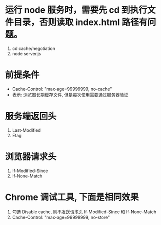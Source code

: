 # 运行 node 服务时，需要先 cd 到执行文件目录，否则读取 index.html 路径有问题。

1. cd cache/negotiation
2. node server.js

# 前提条件

- Cache-Control: "max-age=99999999, no-cache"
- 表示: 浏览器长期缓存文件, 但是每次使用需要通过服务器验证

# 服务端返回头

1. Last-Modified
2. Etag

# 浏览器请求头

1. If-Modified-Since
2. If-None-Match

# Chrome 调试工具, 下面是相同效果

1. 勾选 Disable cache, 则不发送请求头 If-Modified-Since 和 If-None-Match
2. Cache-Control: "max-age=99999999, no-store"
